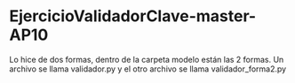 # EjercicioValidadorClave-master-AP10

Lo hice de dos formas, dentro de la carpeta modelo están las 2 formas. Un archivo se llama validador.py y el otro archivo se llama validador_forma2.py
